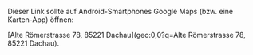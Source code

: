 Dieser Link sollte auf Android-Smartphones Google Maps (bzw. eine Karten-App) öffnen:

[Alte Römerstrasse 78, 85221 Dachau](geo:0,0?q=Alte R&ouml;merstrasse 78, 85221 Dachau).

